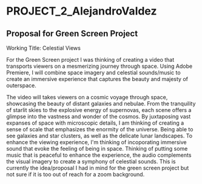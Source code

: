 # PROJECT_2_AlejandroValdez

<h2>Proposal for Green Screen Project</h2>

<p> Working Title: Celestial Views
  
For the Green Screen project I was thinking of creating  a video that transports viewers on a mesmerizing journey through space. Using Adobe Premiere, I will combine space imagery and celestial sounds/music to create an immersive experience that captures the beauty and majesty of outerspace.

The video will takes viewers on a cosmic voyage through space, showcasing the beauty of distant galaxies and nebulae. From the tranquility of starlit skies to the explosive energy of supernovas, each scene offers a glimpse into the vastness and wonder of the cosmos. By juxtaposing vast expanses of space with microscopic details, I am thinking of creating a sense of scale that emphasizes the enormity of the universe. Being able to see galaxies and star clusters, as well as the delicate lunar landscapes. To enhance the viewing experience, I'm thinking of incoporating immersive sound that evoke the feeling of being in space. Thinking of putting some music that is peaceful to enhance the experience, the audio complements the visual imagery to create a symphony of celestial sounds. This is currently the idea/proposal I had in mind for the green screen project but not sure if it is too out of reach for a zoom background. </p>
